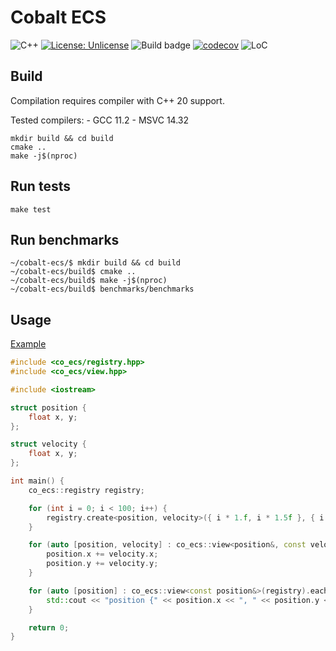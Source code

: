 # Cobalt ECS

![C++](https://img.shields.io/badge/STD-C++20-blue)
[![License: Unlicense](https://img.shields.io/badge/license-Unlicense-blue.svg)](http://unlicense.org/)
![Build badge](https://github.com/Blyschak/cobalt-ecs/actions/workflows/build.yml/badge.svg)
[![codecov](https://codecov.io/gh/Blyschak/cobalt-ecs/branch/main/graph/badge.svg?token=BZ8Z6TXN55)](https://codecov.io/gh/Blyschak/cobalt-ecs)
![LoC](https://raw.githubusercontent.com/Blyschak/cobalt-ecs/badges/badge.svg)

## Build

Compilation requires compiler with C++ 20 support.

Tested compilers:
    - GCC 11.2
    - MSVC 14.32

```
mkdir build && cd build
cmake ..
make -j$(nproc)
```

## Run tests

```
make test
```

## Run benchmarks

```
~/cobalt-ecs/$ mkdir build && cd build
~/cobalt-ecs/build$ cmake ..
~/cobalt-ecs/build$ make -j$(nproc)
~/cobalt-ecs/build$ benchmarks/benchmarks
```

## Usage

[Example](examples/hello-registry/main.cpp)

```c++
#include <co_ecs/registry.hpp>
#include <co_ecs/view.hpp>

#include <iostream>

struct position {
    float x, y;
};

struct velocity {
    float x, y;
};

int main() {
    co_ecs::registry registry;

    for (int i = 0; i < 100; i++) {
        registry.create<position, velocity>({ i * 1.f, i * 1.5f }, { i * .3f, -i * 5.f });
    }

    for (auto [position, velocity] : co_ecs::view<position&, const velocity&>(registry).each()) {
        position.x += velocity.x;
        position.y += velocity.y;
    }

    for (auto [position] : co_ecs::view<const position&>(registry).each()) {
        std::cout << "position {" << position.x << ", " << position.y << "}\n";
    }

    return 0;
}
```
